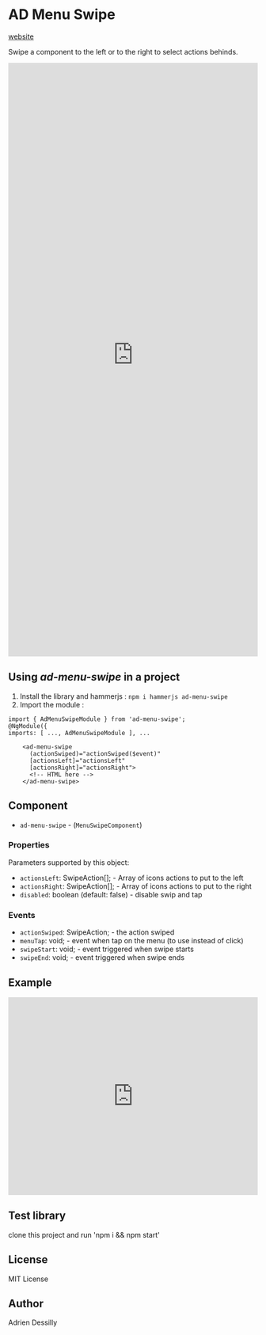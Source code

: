 # AD Menu Swipe
[website](https://adessilly.github.io/ad-menu-swipe/)

Swipe a component to the left or to the right to select actions behinds.

<iframe src="https://ad-menu-swipe.stackblitz.io" style="width:100%;height:1200px;border:none;"></iframe>

## Using ***ad-menu-swipe*** in a project

1. Install the library and hammerjs : 
`npm i hammerjs ad-menu-swipe`
2. Import the module : 
```
import { AdMenuSwipeModule } from 'ad-menu-swipe';
@NgModule({
imports: [ ..., AdMenuSwipeModule ], ...
```

```
    <ad-menu-swipe
      (actionSwiped)="actionSwiped($event)"
      [actionsLeft]="actionsLeft"
      [actionsRight]="actionsRight">
      <!-- HTML here -->
    </ad-menu-swipe>
```

## Component

- `ad-menu-swipe` - (`MenuSwipeComponent`)

### Properties

Parameters supported by this object:

- `actionsLeft`: SwipeAction[]; - Array of icons actions to put to the left
- `actionsRight`: SwipeAction[]; - Array of icons actions to put to the right
- `disabled`: boolean (default: false) - disable swip and tap

### Events

- `actionSwiped`: SwipeAction; - the action swiped
- `menuTap`: void; - event when tap on the menu (to use instead of click)
- `swipeStart`: void; - event triggered when swipe starts
- `swipeEnd`: void; - event triggered when swipe ends

## Example

<iframe src="https://stackblitz.com/edit/ad-menu-swipe?embed=1&file=src/app/app.component.html&hideExplorer=1&hideNavigation=1" style="width:100%;height:400px;border:none;"></iframe>

## Test library

clone this project and run 'npm i && npm start'

## License

MIT License

## Author
Adrien Dessilly
